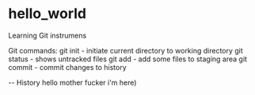 # hello_world
Learning Git instrumens

Git commands:
git init - initiate current directory to working directory 
git status - shows untracked files
git add - add some files to staging area
git commit - commit changes to history

-- History 
hello mother fucker i'm here)